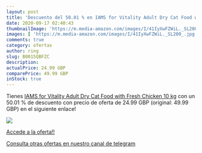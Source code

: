 ```yaml
---
layout: post
title: 'Descuento del 50.01 % en IAMS for Vitality Adult Dry Cat Food wit'
date: 2020-09-17 02:40:43
thumbnailImage: 'https://m.media-amazon.com/images/I/41IyXwFZWiL._SL200_.jpg'
images: [ 'https://m.media-amazon.com/images/I/41IyXwFZWiL._SL200_.jpg' ]
comments: true
category: ofertas
author: ring
slug: B0015QBFZC
description:
actualPrice: 24.99 GBP
comparePrice: 49.99 GBP
inStock: true
---
```


Tienes [IAMS for Vitality Adult Dry Cat Food with Fresh Chicken  10 kg](https://www.amazon.com/dp/B0015QBFZC/?tag=redken08-20) con un 50.01 % de descuento con precio de oferta de 24.99 GBP (original: 49.99 GBP) en el siguiente enlace!

[![](https://m.media-amazon.com/images/I/41IyXwFZWiL._SL200_.jpg)](https://www.amazon.com/dp/B0015QBFZC/?tag=redken08-20)

[Accede a la oferta!!](https://www.amazon.com/dp/B0015QBFZC/?tag=redken08-20)

[Consulta otras ofertas en nuestro canal de telegram](https://t.me/s/ofertas25)
